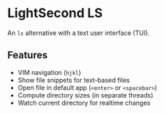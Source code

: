 # LightSecond LS

An `ls` alternative with a text user interface (TUI).

## Features

- VIM navigation (`hjkl`)
- Show file snippets for text-based files
- Open file in default app (`<enter>` or `<spacebar>`)
- Compute directory sizes (in separate threads)
- Watch current directory for realtime changes
